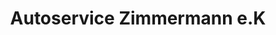 ---
title: "Autoservice Zimmermann e.K"
url: /freiberg/autoservice-zimmermann-e-k/
shop: Autowerkstatt
---